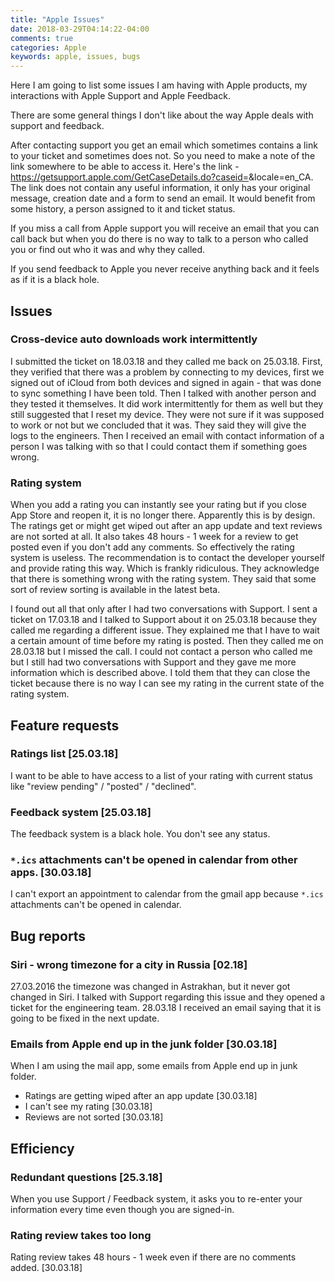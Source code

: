 ```yaml
---
title: "Apple Issues"
date: 2018-03-29T04:14:22-04:00
comments: true
categories: Apple
keywords: apple, issues, bugs
---
```


Here I am going to list some issues I am having with Apple products, my interactions with Apple Support and Apple Feedback.

There are some general things I don't like about the way Apple deals with support and feedback. 

After contacting support you get an email which sometimes contains a link to your ticket and sometimes does not. So you need to make a note of the link somewhere to be able to access it. Here's the link - https://getsupport.apple.com/GetCaseDetails.do?caseid=<case-id>&locale=en_CA. The link does not contain any useful information, it only has your original message, creation date and a form to send an email. It would benefit from some history, a person assigned to it and ticket status.

If you miss a call from Apple support you will receive an email that you can call back but when you do there is no way to talk to a person who called you or find out who it was and why they called.

If you send feedback to Apple you never receive anything back and it feels as if it is a black hole. 

## Issues

### Cross-device auto downloads work intermittently

I submitted the ticket on 18.03.18 and they called me back on 25.03.18. First, they verified that there was a problem by connecting to my devices, first we signed out of iCloud from both devices and signed in again - that was done to sync something I have been told. Then I talked with another person and they tested it themselves. It did work intermittently for them as well but they still suggested that I reset my device. They were not sure if it was supposed to work or not but we concluded that it was. They said they will give the logs to the engineers. Then I received an email with contact information of a person I was talking with so that I could contact them if something goes wrong.

### Rating system

When you add a rating you can instantly see your rating but if you close App Store and reopen it, it is no longer there. Apparently this is by design. The ratings get or might get wiped out after an app update and text reviews are not sorted at all. It also takes 48 hours - 1 week for a review to get posted even if you don't add any comments. So effectively the rating system is useless. The recommendation is to contact the developer yourself and provide rating this way. Which is frankly ridiculous. They acknowledge that there is something wrong with the rating system. They said that some sort of review sorting is available in the latest beta.

I found out all that only after I had two conversations with Support. I sent a ticket on 17.03.18 and I talked to Support about it on 25.03.18 because they called me regarding a different issue. They explained me that I have to wait a certain amount of time before my rating is posted. Then they called me on 28.03.18 but I missed the call. I could not contact a person who called me but I still had two conversations with Support and they gave me more information which is described above. I told them that they can close the ticket because there is no way I can see my rating in the current state of the rating system.

## Feature requests

### Ratings list [25.03.18]
I want to be able to have access to a list of your rating with current status like "review pending" / "posted" / "declined".

### Feedback system [25.03.18]
The feedback system is a black hole. You don't see any status.

### `*.ics` attachments can't be opened in calendar from other apps. [30.03.18]
I can't export an appointment to calendar from the gmail app because `*.ics` attachments can't be opened in calendar.

## Bug reports

### Siri - wrong timezone for a city in Russia [02.18]
27.03.2016 the timezone was changed in Astrakhan, but it never got changed in Siri. I talked with Support regarding this issue and they opened a ticket for the engineering team. 28.03.18 I received an email saying that it is going to be fixed in the next update.

### Emails from Apple end up in the junk folder [30.03.18]
When I am using the mail app, some emails from Apple end up in junk folder.

- Ratings are getting wiped after an app update [30.03.18]
- I can't see my rating [30.03.18]
- Reviews are not sorted [30.03.18]

## Efficiency 
### Redundant questions [25.3.18]
When you use Support / Feedback system, it asks you to re-enter your information every time even though you are signed-in.

### Rating review takes too long
Rating review takes 48 hours - 1 week even if there are no comments added. [30.03.18]